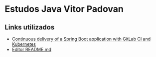 # Estudos Java Vitor Padovan
## Links utilizados
- [Continuous delivery of a Spring Boot application with GitLab CI and Kubernetes](https://about.gitlab.com/blog/2016/12/14/continuous-delivery-of-a-spring-boot-application-with-gitlab-ci-and-kubernetes/)
- [Editor README.md](https://dillinger.io/)
